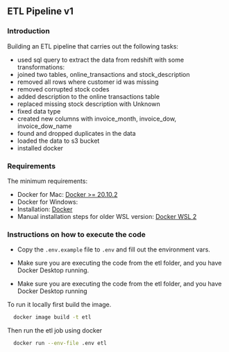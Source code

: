 ## ETL Pipeline v1

### Introduction
Building an ETL pipeline that carries out the following tasks:
- used sql query to extract the data from redshift with some transformations:
- joined two tables, online_transactions and stock_description
- removed all rows where customer id was missing
- removed corrupted stock codes
- added description to the online transactions table
- replaced missing stock description with Unknown
- fixed data type
- created new columns with invoice_month, invoice_dow, invoice_dow_name
- found and dropped duplicates in the data
- loaded the data to s3 bucket
- installed docker

### Requirements
The minimum requirements:

- Docker for Mac: [Docker >= 20.10.2](https://docs.docker.com/docker-for-mac/install/)
- Docker for Windows: 
- Installation: [Docker](https://docs.docker.com/desktop/install/windows-install/)
- Manual installation steps for older WSL version: [Docker WSL 2](https://learn.microsoft.com/en-us/windows/wsl/install-manual#step-4---download-the-linux-kernel-update-package)

### Instructions on how to execute the code
- Copy the `.env.example` file to `.env` and fill out the environment vars.

- Make sure you are executing the code from the etl folder, and you have Docker Desktop running.

- Make sure you are executing the code from the etl folder, and you have Docker Desktop running

To run it locally first build the image.

```bash
  docker image build -t etl  
```
Then run the etl job using docker

```bash
  docker run --env-file .env etl
```


